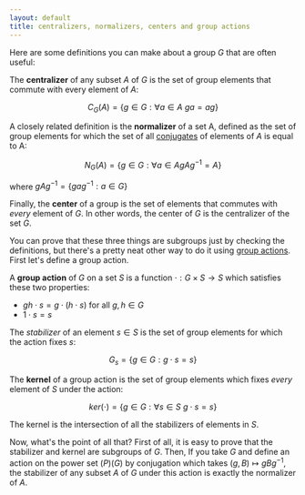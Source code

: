 ```yaml
---
layout: default
title: centralizers, normalizers, centers and group actions
---
```


Here are some definitions you can make about a group $G$ that are often useful:

The **centralizer** of any subset $A$ of $G$ is the set of group elements that commute with every element of $A$:

$$C_G(A) = \{ g \in G : \forall a \in A \ ga = ag \}$$

A closely related definition is the **normalizer** of a set A, defined as the set of group elements for which the set of all [conjugates][conjugate_wiki] of elements of $A$ is equal to A:

$$N_G(A) = \{ g \in G : \forall a \in A gAg^{-1} = A \}$$

where $gAg^{-1} = \{ gag^{-1} : a \in G \}$

Finally, the **center** of a group is the set of elements that commutes with *every* element of $G$. In other words, the center of $G$ is the centralizer of the set $G$.

You can prove that these three things are subgroups just by checking the definitions, but there's a pretty neat other way to do it using [group actions][group_action_wiki]. First let's define a group action.

A **group action** of $G$ on a set $S$ is a function $\cdot: G \times S \to S$ which satisfies these two properties:

 - $gh \cdot s = g \cdot (h \cdot s)$ for all $g, h \in G$
 - $1 \cdot s = s$

The *stabilizer* of an element $s \in S$ is the set of group elements for which the action fixes $s$:

$$G_s = \{ g \in G : g \cdot s = s \}$$

The **kernel** of a group action is the set of group elements which fixes *every* element of $S$ under the action:

$$ker(\cdot) = \{g \in G : \forall s \in S \ g \cdot s = s \}$$

The kernel is the intersection of all the stabilizers of elements in $S$.

Now, what's the point of all that? First of all, it is easy to prove that the stabilizer and kernel are subgroups of $G$. Then, If you take $G$ and define an action on the power set $\mathcal(P)(G)$ by conjugation which takes $(g, B) \mapsto gBg^{-1}$, the stabilizer of any subset $A$ of $G$ under this action is exactly the normalizer of $A$.

[conjugate_wiki]: http://en.wikipedia.org/wiki/Conjugation_(group_theory)
[group_action_wiki]: http://en.wikipedia.org/wiki/Group_action
